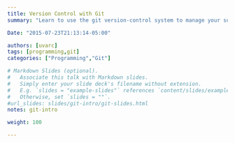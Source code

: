 ```yaml
---
title: Version Control with Git
summary: "Learn to use the git version-control system to manage your software projects.  Back up your projects on Github."

Date: "2015-07-23T21:13:14-05:00"

authors: [uvarc]
tags: [programming,git]
categories: ["Programming","Git"]

# Markdown Slides (optional).
#   Associate this talk with Markdown slides.
#   Simply enter your slide deck's filename without extension.
#   E.g. `slides = "example-slides"` references `content/slides/example-slides.md`.
#   Otherwise, set `slides = ""`.
#url_slides: slides/git-intro/git-slides.html
notes: git-intro

weight: 100

---
```


